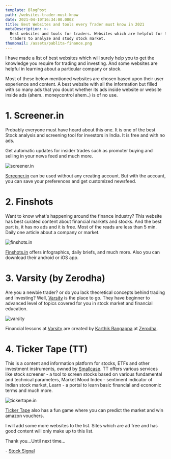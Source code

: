 ```yaml
---
template: BlogPost
path: /websites-trader-must-know
date: 2021-04-10T16:34:00.000Z
title: Best Websites and tools every Trader must know in 2021
metaDescription: >-
  Best websites and tools for traders. Websites which are helpful for the
  traders to analyze and study stock market.
thumbnail: /assets/pablita-finance.png
---
```

I have made a list of best websites which will surely help you to get the knowledge you require for trading and investing. And some websites are helpful in learning about a particular company or stock.

Most of these below mentioned websites are chosen based upon their user experience and content. A best website with all the information but filled with so many ads that you doubt whether its ads inside website or website inside ads (ahem.. moneycontrol ahem..) is of no use.

# 1. Screener.in

Probably everyone must have heard about this one. It is one of the best Stock analysis and screening tool for investors in India. It is free and with no ads.

Get automatic updates for insider trades such as promoter buying and selling in your news feed and much more.

![screener.in](/assets/screener.JPG "screener.in")

[Screener.in](https://screener.in) can be used without any creating account. But with the account, you can save your preferences and get customized newsfeed.

# 2. Finshots

Want to know what's happening around the finance industry? This website has best curated content about financial markets and stocks. And the best part is, it has no ads and it is free. Most of the reads are less than 5 min. Daily one article about a company or market.

![finshots.in](/assets/finshots.JPG "Finshots - Financial News App")

[Finshots.in](https://finshots.in) offers infographics, daily briefs, and much more. Also you can download their android or iOS app.

# 3. Varsity (by Zerodha)

Are you a newbie trader? or do you lack theoretical concepts behind trading and investing? Well, [Varsity](https://zerodha.com/varsity/) is the place to go. They have beginner to advanced level of topics covered for you in stock market and financial education. 

![varsity](/assets/varsity.JPG "Varsity by zerodha")

Financial lessons at [Varsity](https://zerodha.com/varsity/) are created by [Karthik Rangappa](https://in.linkedin.com/in/karthik-rangappa-a505a68) at [Zerodha](https://zerodha.com).

# 4. Ticker Tape (TT)

This is a content and information platform for stocks, ETFs and other investment instruments, owned by [Smallcase](https://www.smallcase.com/). TT offers various services like stock screener - a tool to screen stocks based on various fundamental and technical parameters, Market Mood Index - sentiment indicator of Indian stock market, Learn - a portal to learn basic financial and economic terms and much more.

![tickertape.in](/assets/tickertape.JPG "Ticker Tape")

[Ticker Tape](https://www.tickertape.in/) also has a fun game where you can predict the market and win amazon vouchers.

I will add some more websites to the list. Sites which are ad free and has good content will only make up to this list.

Thank you...Until next time...

\- [Stock Signal](https://stocksignal.github.io)
